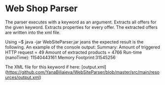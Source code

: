 # Web Shop Parser
The parser executes with a keyword as an argument.
Extracts all offers for the given keyword.
Extracts properties for every offer.
The extracted offers are written into the xml file.

Using ~$ java -jar WebSiteParser.jar jeans
the expected result is the following.
An example of the console output:
Summary:
Amount of triggered HTTP request = 49
Amount of extracted products = 4766
Run-time (nanoTime): 11540443161
Memory Footprint:31545256

The XML file for this keyword if here: [output.xml] (https://github.com/YanaBiliaieva/WebSiteParser/blob/master/src/main/resources/output.xml)
